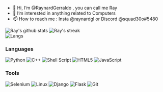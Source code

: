 - 👋 Hi, I’m @RaynardGerraldo , you can call me Ray
- 👀 I’m interested in anything related to Computers
- 📫 How to reach me : Insta @raynardgl or Discord @squad30o#5480

![Ray's github stats](https://github-readme-stats.vercel.app/api?username=RaynardGerraldo&show_icons=true&theme=tokyonight)
![Ray's streak](https://github-readme-streak-stats.herokuapp.com/?user=RaynardGerraldo&theme=tokyonight&hide_border=false)<br/>
![Langs](https://github-readme-stats.vercel.app/api/top-langs/?username=RaynardGerraldo&theme=tokyonight&hide_border=false&include_all_commits=false&count_private=false&layout=compact)


### Languages

![Python](https://img.shields.io/badge/python-3670A0?style=for-the-badge&logo=python&logoColor=ffdd54)
![C++](https://img.shields.io/badge/c++-%2300599C.svg?style=for-the-badge&logo=c%2B%2B&logoColor=white)
![Shell Script](https://img.shields.io/badge/shell_script-%23121011.svg?style=for-the-badge&logo=gnu-bash&logoColor=white)
![HTML5](https://img.shields.io/badge/html5-%23E34F26.svg?style=for-the-badge&logo=html5&logoColor=white)
![JavaScript](https://img.shields.io/badge/javascript-%23323330.svg?style=for-the-badge&logo=javascript&logoColor=%23F7DF1E)

### Tools
![Selenium](https://img.shields.io/badge/-selenium-%43B02A?style=for-the-badge&logo=selenium&logoColor=white)
![Linux](https://img.shields.io/badge/Linux-FCC624?style=for-the-badge&logo=linux&logoColor=black)
![Django](https://img.shields.io/badge/django-%23092E20.svg?style=for-the-badge&logo=django&logoColor=white)
![Flask](https://img.shields.io/badge/flask-%23000.svg?style=for-the-badge&logo=flask&logoColor=white)
![Git](https://img.shields.io/badge/git-%23F05033.svg?style=for-the-badge&logo=git&logoColor=white)
<!---
RaynardGerraldo/RaynardGerraldo is a ✨ special ✨ repository because its `README.md` (this file) appears on your GitHub profile.
You can click the Preview link to take a look at your changes.
--->
